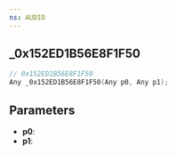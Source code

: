 ```yaml
---
ns: AUDIO
---
```

## _0x152ED1B56E8F1F50

```c
// 0x152ED1B56E8F1F50
Any _0x152ED1B56E8F1F50(Any p0, Any p1);
```

## Parameters
* **p0**:
* **p1**:
